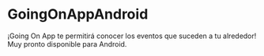 # GoingOnAppAndroid
¡Going On App te permitirá conocer los eventos que suceden a tu alrededor! Muy pronto disponible para Android.
